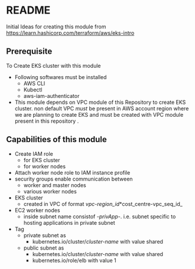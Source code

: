 # README #
Initial Ideas for creating this module from 
https://learn.hashicorp.com/terraform/aws/eks-intro

## Prerequisite
To Create EKS cluster with this module  
- Following softwares must be installed
  - AWS CLI
  - Kubectl
  - aws-iam-authenticator
- This module depends on VPC module of this Repository to create EKS cluster. non default VPC _must_ be present in AWS account region where we are planning to create EKS and must be created with VPC module present in this repository .


## Capabilities of this module ##
- Create IAM role
  - for EKS cluster
  - for worker nodes
- Attach worker node role to IAM instance profile
- security groups enable communication between
  -  worker and  master nodes
  -  various worker nodes
- EKS cluster
  - created in VPC of format _vpc-region_id_*cost_centre-vpc_seq_id_
- EC2 worker nodes
  - inside subnet name consistof _-privApp-_. i.e. subnet specific to hosting applications in private subnet
- Tag 
   - private subnet as
     - kubernetes.io/cluster/_cluster-name_ with value shared
   - public subnet as
     - kubernetes.io/cluster/_cluster-name_ with value shared
     - kubernetes.io/role/elb with value 1
